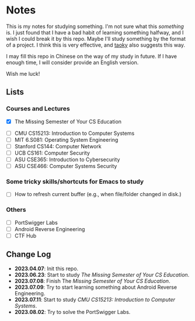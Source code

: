 # Notes

This is my notes for studying something. I'm not sure what this *something* is. I just found that I have a bad habit of learning something halfway, and I wish I could break it by this repo. Maybe I'll study something by the format of a project. I think this is very effective, and [taoky](https://github.com/taoky) also suggests this way.

I may fill this repo in Chinese on the way of my study in future. If I have enough time, I will consider provide an English version.

Wish me luck!

## Lists

### Courses and Lectures

+ [x] The Missing Semester of Your CS Education
- [ ] CMU CS15213: Introduction to Computer Systems
- [ ] MIT 6.S081: Operating System Engineering
- [ ] Stanford CS144: Computer Network
- [ ] UCB CS161: Computer Security
- [ ] ASU CSE365: Introduction to Cybersecurity
- [ ] ASU CSE466: Computer Systems Security

### Some tricky skills/shortcuts for Emacs to study

- [ ] How to refresh current buffer (e.g., when file/folder changed in disk.)

### Others

- [ ] PortSwigger Labs
- [ ] Android Reverse Engineering
- [ ] CTF Hub

## Change Log

+ **2023.04.07**: Init this repo.
+ **2023.06.23**: Start to study *The Missing Semester of Your CS Education*.
+ **2023.07.08**: Finish The *Missing Semester of Your CS Education*.
+ **2023.07.09**: Try to start learning something about Android Reverse Engineering.
+ **2023.07.11**: Start to study *CMU CS15213: Introduction to Computer Systems*.
+ **2023.08.02**: Try to solve the PortSwigger Labs.
